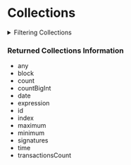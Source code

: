 # Collections

<details>

<summary>Filtering Collections</summary>

-   any
-   blockId
-   collectionId
-   date
-   height
-   index
-   options
-   time
-   transactionsCount

</details>

### Returned Collections Information

-   any
-   block
-   count
-   countBigInt
-   date
-   expression
-   id
-   index
-   maximum
-   minimum
-   signatures
-   time
-   transactionsCount
